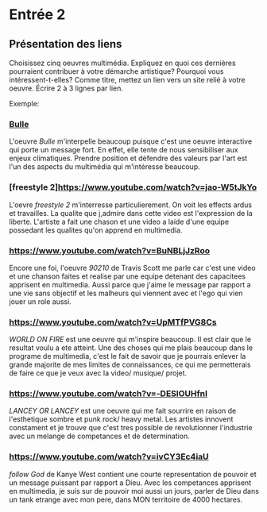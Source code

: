 # Entrée 2
## Présentation des liens
Choisissez cinq oeuvres multimédia. Expliquez en quoi ces dernières pourraient contribuer à votre démarche artistique? Pourquoi vous intéressent-t-elles? Comme titre, mettez un lien vers un site relié à votre oeuvre. Écrire 2 à 3 lignes par lien.

Exemple: 
### [Bulle](https://www.onf.ca/interactif/bulle/) 
L'oeuvre *Bulle* m'interpelle beaucoup puisque c'est une oeuvre interactive qui porte un message fort. En effet, elle tente de nous sensibiliser aux enjeux climatiques. Prendre position et défendre des valeurs par l'art est l'un des aspects du multimédia qui m'intéresse beaucoup. 

### [freestyle 2]https://www.youtube.com/watch?v=jao-W5tJkYo
L'oevre *freestyle 2* m'interresse particulierement. On voit les effects ardus et travailles. La qualite que j,admire dans cette video est l'expression de la liberte. L'artiste a fait une chason et une video a laide d'une equipe possedant les qualites qu'on apprend en multimedia.

### https://www.youtube.com/watch?v=BuNBLjJzRoo
Encore une foi, l'oeuvre *90210* de Travis Scott me parle car c'est une video et une chanson faites et realise par une equipe detenant des capacitees apprisent en multimedia. Aussi parce que j'aime le message par rapport a une vie sans objectif et les malheurs qui viennent avec et l'ego qui vien jouer un role aussi. 

### https://www.youtube.com/watch?v=UpMTfPVG8Cs 
*WORLD ON FIRE* est une oeuvre qui m'inspire beaucoup. Il est clair que le resultat voulu a ete atteint. Une des choses qui me plais beaucoup dans le programe de multimedia, c'est le fait de savoir que je pourrais enlever la grande majorite de mes limites de connaissances, ce qui me permetterais de faire ce que je veux avec la video/ musique/ projet.  

### https://www.youtube.com/watch?v=-DESlOUHfnI
*LANCEY OR LANCEY* est une oeuvre qui me fait sourrire en raison de l'esthetique sombre et punk rock/ heavy metal. Les artistes innovent constament et je trouve que c'est tres possible de revolutionner l'industrie avec un melange de competances et de determination.

### https://www.youtube.com/watch?v=ivCY3Ec4iaU
*follow God* de Kanye West contient une courte representation de pouvoir et un message puissant par rapport a Dieu. Avec les competances apprisent en multimedia, je suis sur de pouvoir moi aussi un jours, parler de Dieu dans un tank etrange avec mon pere, dans MON territoire de 4000 hectares.

